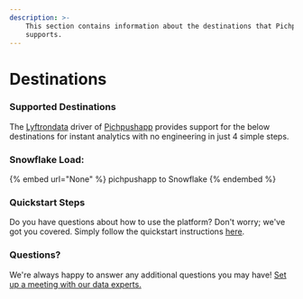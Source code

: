 ```yaml
---
description: >-
    This section contains information about the destinations that Pichpushapp
    supports.
---
```


# Destinations

### Supported Destinations

The [Lyftrondata](https://www.lyftrondata.com/) driver of [Pichpushapp](None) provides support for the below destinations for instant analytics with no engineering in just 4 simple steps.

### Snowflake Load:

{% embed url="None" %}
pichpushapp to Snowflake
{% endembed %}

### Quickstart Steps

Do you have questions about how to use the platform? Don't worry; we've got you covered. Simply follow the quickstart instructions [here](README.md).

### Questions? <a href="#questions" id="questions"></a>

We're always happy to answer any additional questions you may have! [Set up a meeting with our data experts.](https://www.lyftrondata.com/book-a-meeting/)

